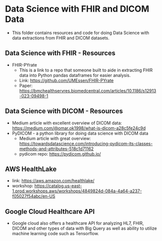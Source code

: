 # Data Science with FHIR and DICOM Data
* This folder contains resources and code for doing Data Science with data extractions from FHIR and DICOM datasets.


## Data Science with FHIR - Resources
* FHIR-PYrate
  * This is a link to a repo that someone built to aide in extracting FHIR data into Python pandas dataframes for easier analysis.
  * Link: https://github.com/UMEssen/FHIR-PYrate
  * Paper: https://bmchealthservres.biomedcentral.com/articles/10.1186/s12913-023-09498-1
 
## Data Science with DICOM - Resources
* Medium article with excellent overview of DICOM data: https://medium.com/@omar.ok1998/what-is-dicom-a28c5fe24c9d
* PyDICOM - a python library for doing data science with DICOM data
    * Medium article with great overview: https://towardsdatascience.com/introducing-pydicom-its-classes-methods-and-attributes-518c1d71162
    * pydicom repo: https://pydicom.github.io/

## AWS HealthLake
* link: https://aws.amazon.com/healthlake/
* workshop: https://catalog.us-east-1.prod.workshops.aws/workshops/4849824d-084a-4a64-a237-f05027f54abc/en-US

## Google Cloud Healthcare API
* Google cloud also offers a healthcare API for analyzing HL7, FHIR, DICOM and other types of data with Big Query as well as ability to utilize machine learning code such as Tensorflow. 
